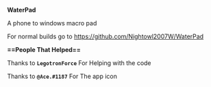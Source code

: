 **WaterPad**

A phone to windows macro pad

For normal builds go to <https://github.com/Nightowl2007W/WaterPad>

**==People That Helped==**

Thanks to **``LegotronForce``** For Helping with the code

Thanks to **``@Ace.#1187``** For The app icon


